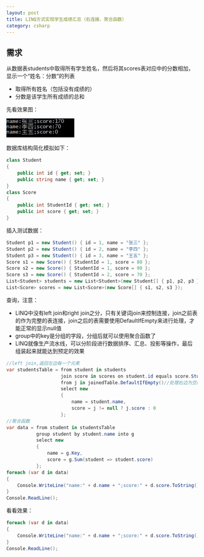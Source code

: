 ```yaml
---
layout: post
title: LINQ方式实现学生成绩汇总（右连接、聚合函数）
category: csharp
---
```


## 需求

从数据表students中取得所有学生姓名，然后将其scores表对应中的分数相加，显示一个“姓名：分数”的列表

* 取得所有姓名（包括没有成绩的）
* 分数是该学生所有成绩的总和

先看效果图：

![](/images/blog/score.gif)

数据库结构简化模拟如下：

```c#
class Student  
{  
    public int id { get; set; }  
    public string name { get; set; }  
}  
class Score  
{  
    public int StudentId { get; set; }  
    public int score { get; set; }  
}  
```

插入测试数据：

```c#
Student p1 = new Student() { id = 1, name = "张三" };  
Student p2 = new Student() { id = 2, name = "李四" };  
Student p3 = new Student() { id = 3, name = "王五" };  
Score s1 = new Score() { StudentId = 1, score = 80 };  
Score s2 = new Score() { StudentId = 1, score = 90 };  
Score s3 = new Score() { StudentId = 2, score = 70 };  
List<Student> students = new List<Student>(new Student[] { p1, p2, p3 });  
List<Score> scores = new List<Score>(new Score[] { s1, s2, s3 });  
```

查询，注意：

* LINQ中没有left join和right join之分，只有关键词join来控制连接，join之前表的作为完整的表连接，join之后的表需要使用DefaultIfEmpty来进行处理，才能正常的显示null值
* group中的key是分组的字段，分组后就可以使用聚合函数了
* LINQ就像生产流水线，可以分阶段进行数据排序、汇总、投影等操作，最后组装起来就能达到预定的效果

```c#
//left join,返回左边每一个元素  
var studentsTable = from student in students  
                    join score in scores on student.id equals score.StudentId into joinedTable  
                    from j in joinedTable.DefaultIfEmpty()//处理右边为空的情况  
                    select new  
                    {  
                        name = student.name,  
                        score = j != null ? j.score : 0  
                    };  
//聚合函数  
var data = from student in studentsTable  
           group student by student.name into g  
           select new  
           {  
               name = g.Key,  
               score = g.Sum(student => student.score)  
           };  
foreach (var d in data)  
{  
    Console.WriteLine("name:" + d.name + ";score:" + d.score.ToString());  
}  
Console.ReadLine();  
```

看看效果：

```c#
foreach (var d in data)  
{  
    Console.WriteLine("name:" + d.name + ";score:" + d.score.ToString());  
}  
Console.ReadLine();  
```
